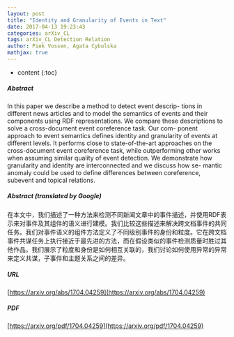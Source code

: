 ```yaml
---
layout: post
title: "Identity and Granularity of Events in Text"
date: 2017-04-13 19:23:43
categories: arXiv_CL
tags: arXiv_CL Detection Relation
author: Piek Vossen, Agata Cybulska
mathjax: true
---
```


* content
{:toc}

##### Abstract
In this paper we describe a method to detect event descrip- tions in different news articles and to model the semantics of events and their components using RDF representations. We compare these descriptions to solve a cross-document event coreference task. Our com- ponent approach to event semantics defines identity and granularity of events at different levels. It performs close to state-of-the-art approaches on the cross-document event coreference task, while outperforming other works when assuming similar quality of event detection. We demonstrate how granularity and identity are interconnected and we discuss how se- mantic anomaly could be used to define differences between coreference, subevent and topical relations.

##### Abstract (translated by Google)
在本文中，我们描述了一种方法来检测不同新闻文章中的事件描述，并使用RDF表示来对事件及其组件的语义进行建模。我们比较这些描述来解决跨文档事件的共同任务。我们对事件语义的组件方法定义了不同级别事件的身份和粒度。它在跨文档事件共谋任务上执行接近于最先进的方法，而在假设类似的事件检测质量时胜过其他作品。我们展示了粒度和身份是如何相互关联的，我们讨论如何使用异常的异常来定义共谋，子事件和主题关系之间的差异。

##### URL
[https://arxiv.org/abs/1704.04259](https://arxiv.org/abs/1704.04259)

##### PDF
[https://arxiv.org/pdf/1704.04259](https://arxiv.org/pdf/1704.04259)

